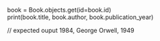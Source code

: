 book = Book.objects.get(id=book.id)  
print(book.title, book.author, book.publication_year)

// expected ouput
1984, George Orwell, 1949
